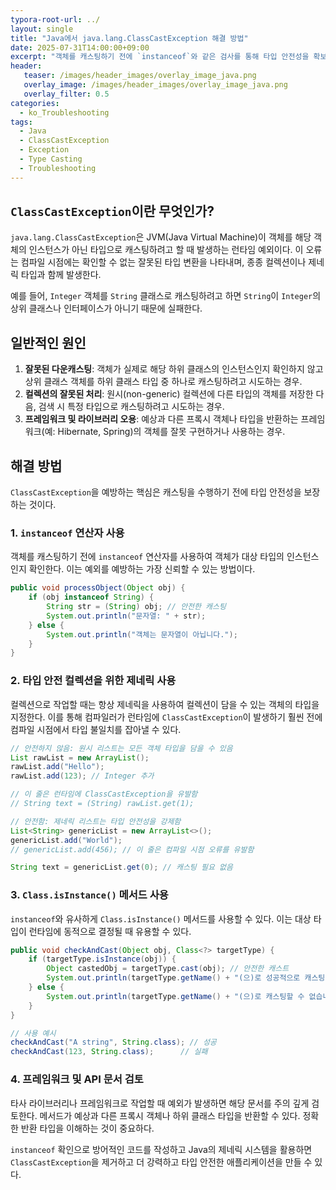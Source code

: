 ```yaml
---
typora-root-url: ../
layout: single
title: "Java에서 java.lang.ClassCastException 해결 방법"
date: 2025-07-31T14:00:00+09:00
excerpt: "객체를 캐스팅하기 전에 `instanceof`와 같은 검사를 통해 타입 안전성을 확보하여 `java.lang.ClassCastException`을 이해하고 예방하는 방법을 알아봅니다."
header:
   teaser: /images/header_images/overlay_image_java.png
   overlay_image: /images/header_images/overlay_image_java.png
   overlay_filter: 0.5
categories:
  - ko_Troubleshooting
tags:
  - Java
  - ClassCastException
  - Exception
  - Type Casting
  - Troubleshooting
---
```


## `ClassCastException`이란 무엇인가?

`java.lang.ClassCastException`은 JVM(Java Virtual Machine)이 객체를 해당 객체의 인스턴스가 아닌 타입으로 캐스팅하려고 할 때 발생하는 런타임 예외이다. 이 오류는 컴파일 시점에는 확인할 수 없는 잘못된 타입 변환을 나타내며, 종종 컬렉션이나 제네릭 타입과 함께 발생한다.

예를 들어, `Integer` 객체를 `String` 클래스로 캐스팅하려고 하면 `String`이 `Integer`의 상위 클래스나 인터페이스가 아니기 때문에 실패한다.

## 일반적인 원인

1.  **잘못된 다운캐스팅**: 객체가 실제로 해당 하위 클래스의 인스턴스인지 확인하지 않고 상위 클래스 객체를 하위 클래스 타입 중 하나로 캐스팅하려고 시도하는 경우.
2.  **컬렉션의 잘못된 처리**: 원시(non-generic) 컬렉션에 다른 타입의 객체를 저장한 다음, 검색 시 특정 타입으로 캐스팅하려고 시도하는 경우.
3.  **프레임워크 및 라이브러리 오용**: 예상과 다른 프록시 객체나 타입을 반환하는 프레임워크(예: Hibernate, Spring)의 객체를 잘못 구현하거나 사용하는 경우.

## 해결 방법

`ClassCastException`을 예방하는 핵심은 캐스팅을 수행하기 전에 타입 안전성을 보장하는 것이다.

### 1. `instanceof` 연산자 사용

객체를 캐스팅하기 전에 `instanceof` 연산자를 사용하여 객체가 대상 타입의 인스턴스인지 확인한다. 이는 예외를 예방하는 가장 신뢰할 수 있는 방법이다.

```java
public void processObject(Object obj) {
    if (obj instanceof String) {
        String str = (String) obj; // 안전한 캐스팅
        System.out.println("문자열: " + str);
    } else {
        System.out.println("객체는 문자열이 아닙니다.");
    }
}
```

### 2. 타입 안전 컬렉션을 위한 제네릭 사용

컬렉션으로 작업할 때는 항상 제네릭을 사용하여 컬렉션이 담을 수 있는 객체의 타입을 지정한다. 이를 통해 컴파일러가 런타임에 `ClassCastException`이 발생하기 훨씬 전에 컴파일 시점에서 타입 불일치를 잡아낼 수 있다.

```java
// 안전하지 않음: 원시 리스트는 모든 객체 타입을 담을 수 있음
List rawList = new ArrayList();
rawList.add("Hello");
rawList.add(123); // Integer 추가

// 이 줄은 런타임에 ClassCastException을 유발함
// String text = (String) rawList.get(1);

// 안전함: 제네릭 리스트는 타입 안전성을 강제함
List<String> genericList = new ArrayList<>();
genericList.add("World");
// genericList.add(456); // 이 줄은 컴파일 시점 오류를 유발함

String text = genericList.get(0); // 캐스팅 필요 없음
```

### 3. `Class.isInstance()` 메서드 사용

`instanceof`와 유사하게 `Class.isInstance()` 메서드를 사용할 수 있다. 이는 대상 타입이 런타임에 동적으로 결정될 때 유용할 수 있다.

```java
public void checkAndCast(Object obj, Class<?> targetType) {
    if (targetType.isInstance(obj)) {
        Object castedObj = targetType.cast(obj); // 안전한 캐스트
        System.out.println(targetType.getName() + "(으)로 성공적으로 캐스팅되었습니다.");
    } else {
        System.out.println(targetType.getName() + "(으)로 캐스팅할 수 없습니다.");
    }
}

// 사용 예시
checkAndCast("A string", String.class); // 성공
checkAndCast(123, String.class);      // 실패
```

### 4. 프레임워크 및 API 문서 검토

타사 라이브러리나 프레임워크로 작업할 때 예외가 발생하면 해당 문서를 주의 깊게 검토한다. 메서드가 예상과 다른 프록시 객체나 하위 클래스 타입을 반환할 수 있다. 정확한 반환 타입을 이해하는 것이 중요하다.

`instanceof` 확인으로 방어적인 코드를 작성하고 Java의 제네릭 시스템을 활용하면 `ClassCastException`을 제거하고 더 강력하고 타입 안전한 애플리케이션을 만들 수 있다.

